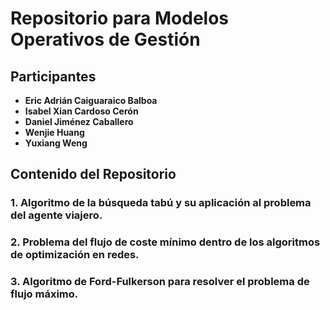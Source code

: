# Repositorio para Modelos Operativos de Gestión

## Participantes
- **Eric Adrián Caiguaraico Balboa**
- **Isabel Xian Cardoso Cerón**
- **Daniel Jiménez Caballero**
- **Wenjie Huang**
- **Yuxiang Weng**

## Contenido del Repositorio

### 1. Algoritmo de la búsqueda tabú y su aplicación al problema del agente viajero.

### 2. Problema del flujo de coste mínimo dentro de los algoritmos de optimización en redes.

### 3. Algoritmo de Ford-Fulkerson para resolver el problema de flujo máximo.
